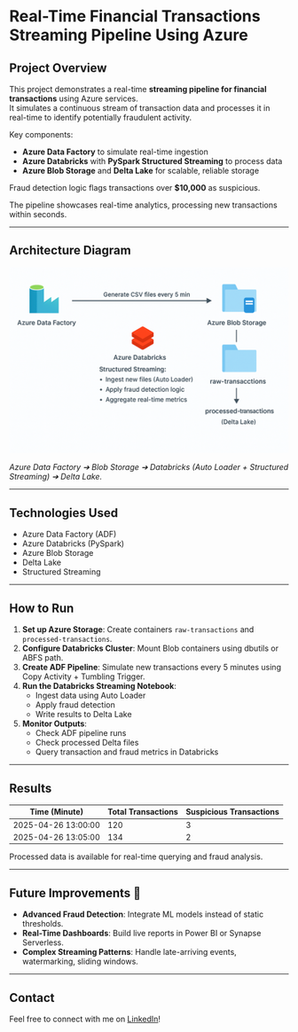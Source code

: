 # Real-Time Financial Transactions Streaming Pipeline Using Azure

## Project Overview

This project demonstrates a real-time **streaming pipeline for financial transactions** using Azure services.  
It simulates a continuous stream of transaction data and processes it in real-time to identify potentially fraudulent activity.

Key components:
- **Azure Data Factory** to simulate real-time ingestion
- **Azure Databricks** with **PySpark Structured Streaming** to process data
- **Azure Blob Storage** and **Delta Lake** for scalable, reliable storage

Fraud detection logic flags transactions over **$10,000** as suspicious.

The pipeline showcases real-time analytics, processing new transactions within seconds.

---

## Architecture Diagram

![Architecture Diagram](pipeline%20image.png)

*Azure Data Factory ➔ Blob Storage ➔ Databricks (Auto Loader + Structured Streaming) ➔ Delta Lake.*

---

## Technologies Used

- Azure Data Factory (ADF)
- Azure Databricks (PySpark)
- Azure Blob Storage
- Delta Lake
- Structured Streaming

---

## How to Run

1. **Set up Azure Storage**: Create containers `raw-transactions` and `processed-transactions`.
2. **Configure Databricks Cluster**: Mount Blob containers using dbutils or ABFS path.
3. **Create ADF Pipeline**: Simulate new transactions every 5 minutes using Copy Activity + Tumbling Trigger.
4. **Run the Databricks Streaming Notebook**: 
   - Ingest data using Auto Loader
   - Apply fraud detection
   - Write results to Delta Lake
5. **Monitor Outputs**: 
   - Check ADF pipeline runs
   - Check processed Delta files
   - Query transaction and fraud metrics in Databricks

---

## Results

| Time (Minute)        | Total Transactions | Suspicious Transactions |
|----------------------|--------------------|-------------------------|
| 2025-04-26 13:00:00  | 120                | 3                       |
| 2025-04-26 13:05:00  | 134                | 2                       |

Processed data is available for real-time querying and fraud analysis.

---

## Future Improvements 🚀

- **Advanced Fraud Detection**: Integrate ML models instead of static thresholds.
- **Real-Time Dashboards**: Build live reports in Power BI or Synapse Serverless.
- **Complex Streaming Patterns**: Handle late-arriving events, watermarking, sliding windows.

---

## Contact

Feel free to connect with me on [LinkedIn](#https://www.linkedin.com/in/adarshvijay08/)!

